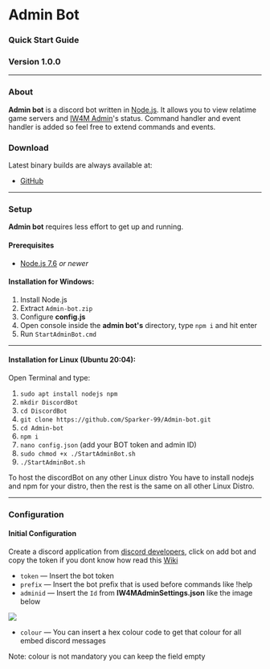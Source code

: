 # Admin Bot
### Quick Start Guide
### Version 1.0.0
_______
### About
**Admin bot** is a discord bot written in [Node.js](https://nodejs.org). It allows you to view relatime game servers and [IW4M Admin](https://raidmax.org/IW4MAdmin/)'s status. Command handler and event handler is added so feel free to extend commands and events.
### Download
Latest binary builds are always available at:
- [GitHub](https://github.com/Sparker-99/Admin-bot/releases)


---
### Setup
**Admin bot** requires less effort to get up and running.
#### Prerequisites
* [Node.js 7.6](https://nodejs.org/en/download) *or newer*  
#### Installation for Windows:
1. Install Node.js
2.  Extract `Admin-bot.zip`  
3. Configure **config.js**
4. Open console inside the **admin bot's** directory, type `npm i` and hit enter
5. Run `StartAdminBot.cmd`
___
#### Installation for Linux (Ubuntu 20:04):
Open Terminal and type:
1. `sudo apt install nodejs npm` 
2. `mkdir DiscordBot`
3. `cd DiscordBot`
4. `git clone https://github.com/Sparker-99/Admin-bot.git`
5. `cd Admin-bot`
6. `npm i`
7. `nano config.json` (add your BOT token and admin ID)
8. `sudo chmod +x ./StartAdminBot.sh`
9. `./StartAdminBot.sh`

To host the discordBot on any other Linux distro You have to install nodejs and npm for your distro, then the rest is the same on all other Linux Distro.
___
### Configuration
#### Initial Configuration

Create a discord application from [discord developers](https://discordapp.com/developers/applications), click on add bot and copy the token if you dont know how read this [Wiki](https://github.com/Sparker-99/Admin-bot/wiki/Creating-and-adding-a-bot)

* `token` &mdash; Insert the bot token
* `prefix` &mdash; Insert the bot prefix that is used before commands like !help
* `adminid` &mdash; Insert the `Id` from **IW4MAdminSettings.json** like the image below

![](https://i.ibb.co/mSNc5zk/df.png)

* `colour` &mdash; You can insert a hex colour code to get that colour for all embed discord messages

 Note: colour is not mandatory you can keep the field empty
